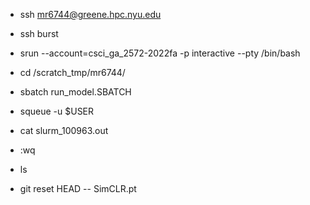 - ssh mr6744@greene.hpc.nyu.edu
- ssh burst
- srun --account=csci_ga_2572-2022fa -p interactive --pty /bin/bash
- cd /scratch_tmp/mr6744/

- sbatch run_model.SBATCH 
- squeue -u $USER
- cat slurm_100963.out

- :wq
- ls

- git reset HEAD -- SimCLR.pt